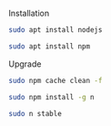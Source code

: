 Installation
```bash
sudo apt install nodejs

sudo apt install npm
```

Upgrade
```bash
sudo npm cache clean -f

sudo npm install -g n

sudo n stable
```

